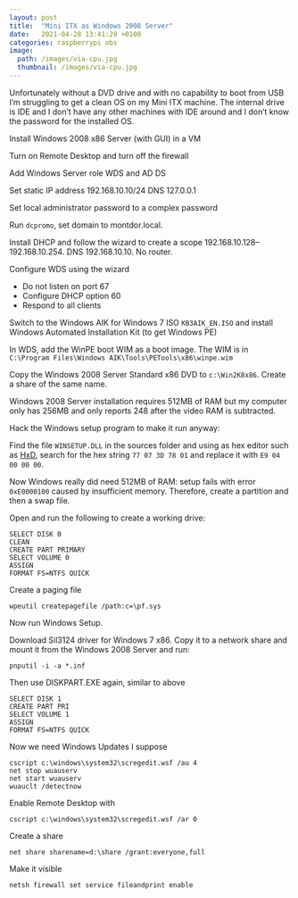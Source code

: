 ```yaml
---
layout: post
title:  "Mini ITX as Windows 2008 Server"
date:   2021-04-28 13:41:29 +0100
categories: raspberrypi obs
image:
  path: /images/via-cpu.jpg
  thumbnail: /images/via-cpu.jpg
---
```

Unfortunately without a DVD drive and with no capability to boot from USB I’m struggling to get a clean OS on my Mini ITX machine. The internal drive is IDE and I don’t have any other machines with IDE around and I don’t know the password for the installed OS.

Install Windows 2008 x86 Server (with GUI) in a VM

Turn on Remote Desktop and turn off the firewall

Add Windows Server role WDS and AD DS

Set static IP address 192.168.10.10/24 DNS 127.0.0.1

Set local administrator password to a complex password

Run `dcpromo`, set domain to montdor.local.

Install DHCP and follow the wizard to create a scope 192.168.10.128–192.168.10.254. DNS 192.168.10.10. No router.

Configure WDS using the wizard

* Do not listen on port 67
* Configure DHCP option 60
* Respond to all clients

Switch to the Windows AIK for Windows 7 ISO `KB3AIK_EN.ISO` and install Windows Automated Installation Kit (to get Windows PE)

In WDS, add the WinPE boot WIM as a boot image. The WIM is in `C:\Program Files\Windows AIK\Tools\PETools\x86\winpe.wim`

Copy the Windows 2008 Server Standard x86 DVD to `c:\Win2K8x86`. Create a share of the same name.

Windows 2008 Server installation requires 512MB of RAM but my computer only has 256MB and only reports 248 after the video RAM is subtracted.

Hack the Windows setup program to make it run anyway:

Find the file `WINSETUP.DLL` in the sources folder and using as hex editor such as [HxD](http://mh-nexus.de/en/hxd/), search for the hex string `77 07 3D 78 01` and replace it with `E9 04 00 00 00`.

Now Windows really did need 512MB of RAM: setup fails with error `0xE0000100` caused by insufficient memory. Therefore, create a partition and then a swap file.

Open     and run the following to create a working drive:

    SELECT DISK 0
    CLEAN
    CREATE PART PRIMARY
    SELECT VOLUME 0
    ASSIGN
    FORMAT FS=NTFS QUICK

Create a paging file

    wpeutil createpagefile /path:c=\pf.sys

Now run Windows Setup.

Download Sil3124 driver for Windows 7 x86. Copy it to a network share and mount it from the Windows 2008 Server and run:

    pnputil -i -a *.inf

Then use DISKPART.EXE again, similar to above

    SELECT DISK 1
    CREATE PART PRI
    SELECT VOLUME 1
    ASSIGN
    FORMAT FS=NTFS QUICK

Now we need Windows Updates I suppose

    cscript c:\windows\system32\scregedit.wsf /au 4
    net stop wuauserv
    net start wuauserv
    wuauclt /detectnow

Enable Remote Desktop with

    cscript c:\windows\system32\scregedit.wsf /ar 0

Create a share

    net share sharename=d:\share /grant:everyone,full

Make it visible

    netsh firewall set service fileandprint enable
